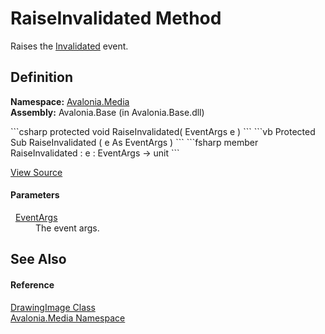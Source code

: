 # RaiseInvalidated Method


Raises the <a href="E_Avalonia_Media_DrawingImage_Invalidated">Invalidated</a> event.



## Definition
**Namespace:** <a href="N_Avalonia_Media">Avalonia.Media</a>  
**Assembly:** Avalonia.Base (in Avalonia.Base.dll)

<Tabs groupId="api-code-preview">
<TabItem value="csharp" label="C#">
```csharp
protected void RaiseInvalidated(
	EventArgs e
)
```
</TabItem>
<TabItem value="vb" label="VB">
```vb
Protected Sub RaiseInvalidated ( 
	e As EventArgs
)
```
</TabItem>
<TabItem value="fsharp" label="F#">
```fsharp
member RaiseInvalidated : 
        e : EventArgs -> unit 
```
</TabItem>
</Tabs>



<a href="https://github.com/AvaloniaUI/Avalonia/tree/master/src/Avalonia.Base/Media/DrawingImage.cs#L84" title="View the source code">View Source</a>



#### Parameters
<dl><dt>  <a href="https://learn.microsoft.com/dotnet/api/system.eventargs" target="_blank" rel="noopener noreferrer">EventArgs</a></dt><dd>The event args.</dd></dl>

## See Also


#### Reference
<a href="T_Avalonia_Media_DrawingImage">DrawingImage Class</a>  
<a href="N_Avalonia_Media">Avalonia.Media Namespace</a>  

